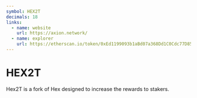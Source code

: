 ```yaml
---
symbol: HEX2T
decimals: 18
links:
  - name: website
    url: https://axion.network/
  - name: explorer
    url: https://etherscan.io/token/0xEd1199093b1aBd07a368Dd1C0Cdc77D8517BA2A0
---
```


# HEX2T

Hex2T is a fork of Hex designed to increase the rewards to stakers.
